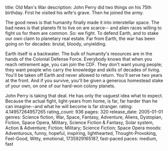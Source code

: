 title: Old Man's War
description: John Perry did two things on his 75th birthday. First he visited his wife's grave. Then he joined the army.

The good news is that humanity finally made it into interstellar space. The bad news is that planets fit to live on are scarce-- and alien races willing to fight us for them are common. So: we fight. To defend Earth, and to stake our own claim to planetary real estate. Far from Earth, the war has been going on for decades: brutal, bloody, unyielding.

Earth itself is a backwater. The bulk of humanity's resources are in the hands of the Colonial Defense Force. Everybody knows that when you reach retirement age, you can join the CDF. They don't want young people; they want people who carry the knowledge and skills of decades of living. You'll be taken off Earth and never allowed to return. You'll serve two years at the front. And if you survive, you'll be given a generous homestead stake of your own, on one of our hard-won colony planets.

John Perry is taking that deal. He has only the vaguest idea what to expect. Because the actual fight, light-years from home, is far, far harder than he can imagine--and what he will become is far stranger.
rating: 4.14957264957265
rating_count: 936
pages: 320
release_date: 2005-01-01
genres: Science fiction, War, Space, Fantasy, Adventure, Aliens, Dystopian, Fiction, Space Opera, Military, Science Fiction & Fantasy, Solar system, Action & Adventure; Fiction; Military; Science Fiction; Space Opera
moods: Adventurous, funny, hopeful, inspiring, lighthearted, Thought-Provoking, Feel-Good, Witty, emotional, 1735929165187, fast-paced
paces: medium, fast